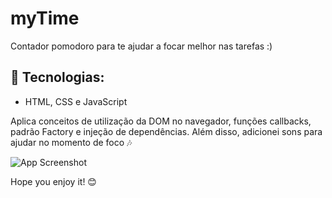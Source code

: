 # myTime
Contador pomodoro para te ajudar a focar melhor nas tarefas :)




## 🚀 Tecnologias: 
- HTML, CSS e JavaScript

Aplica conceitos de utilização da DOM no navegador, funções callbacks, padrão Factory e injeção de dependências. Além disso, adicionei sons para ajudar no momento de foco 🎶




![App Screenshot](https://i.imgur.com/TV8Uwbk.jpg)


Hope you enjoy it! 😊


